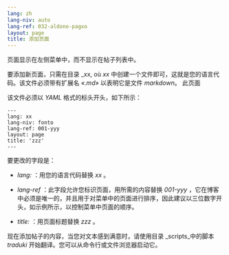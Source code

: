 ```yaml
---
lang: zh
lang-niv: auto
lang-ref: 032-aldono-pagxo
layout: page
title: 添加页面
---
```


页面显示在左侧菜单中，而不显示在帖子列表中。

要添加新页面，只需在目录 _xx, où _xx_ 中创建一个文件即可，这就是您的语言代码。该文件必须带有扩展名 _«.md»_ 以表明它是文件 _markdown_。
此页面 

该文件必须以 _YAML_ 格式的标头开头，如下所示：

```
---
lang: xx
lang-niv: fonto
lang-ref: 001-yyy
layout: page
title: 'zzz'
---
```

要更改的字段是：

* _lang:_ ：用您的语言代码替换 _xx_ 。


* _lang-ref_ ：此字段允许您标识页面，用所需的内容替换 _001-yyy_ ，它在博客中必须是唯一的，并且用于对菜单中的页面进行排序，因此建议以三位数字开头，如示例所示，以控制菜单中页面的顺序。


* _title:_ ：用页面标题替换 _zzz_ 。



现在添加帖子的内容，当您对文本感到满意时，请使用目录 _scripts_中的脚本 _traduki_ 开始翻译。您可以从命令行或文件浏览器启动它。
